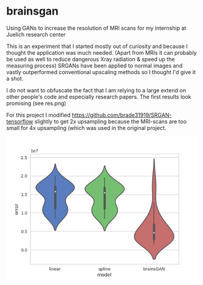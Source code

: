 # brainsgan
Using GANs to increase the resolution of MRI scans for my internship at Juelich research center

This is an experiment that I started mostly out of curiosity and because I thought the application was much needed. 
(Apart from MRIs it can probably be used as well to reduce dangerous Xray radiation & speed up the measuring process)
SRGANs have been applied to normal images and vastly outperformed conventional upscaling methods so I thought I'd give it a shot.

I do not want to obfuscate the fact that I am relying to a large extend on other people's code and especially research papers. 
The first results look promising (see res.png)

For this project I modified https://github.com/brade31919/SRGAN-tensorflow slightly to get 2x upsampling because the MRI-scans are too small for 4x upsampling (which was used in the original project.

![alt text](https://github.com/pocafavilla/brainsgan/blob/master/res.png)




